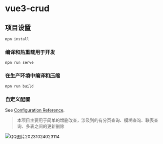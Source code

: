 # vue3-crud

## 项目设置
```
npm install
```

### 编译和热重载用于开发
```
npm run serve
```

### 在生产环境中编译和压缩 
```
npm run build
```

### 自定义配置
See [Configuration Reference](https://cli.vuejs.org/config/).



> 本项目主要用于简单的增删改查，涉及到的有分页查询、模糊查询、联表查询、多表之间的更新删除

![QQ图片20231024023114](https://cdn.jsdelivr.net/gh/MeowHuang/image/imgimgQQ%E5%9B%BE%E7%89%8720231024023114.png)
